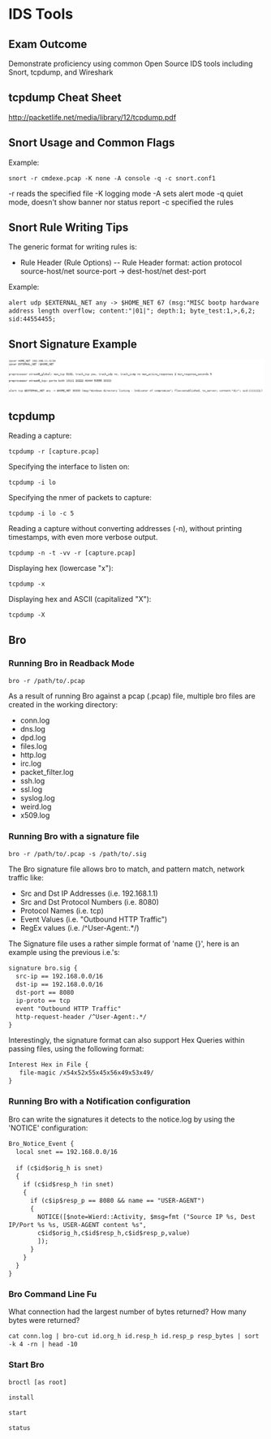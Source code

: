 # IDS Tools

## Exam Outcome

Demonstrate proficiency using common Open Source IDS tools including Snort, tcpdump, and Wireshark

## tcpdump Cheat Sheet

http://packetlife.net/media/library/12/tcpdump.pdf

## Snort Usage and Common Flags

Example:
```
snort -r cmdexe.pcap -K none -A console -q -c snort.conf1
```

-r reads the specified file
-K logging mode
-A sets alert mode
-q quiet mode, doesn't show banner nor status report
-c specified the rules

## Snort Rule Writing Tips

The generic format for writing rules is:

- Rule Header (Rule Options)
-- Rule Header format: action protocol source-host/net source-port -> dest-host/net dest-port

Example:

```
alert udp $EXTERNAL_NET any -> $HOME_NET 67 (msg:"MISC bootp hardware address length overflow; content:"|01|"; depth:1; byte_test:1,>,6,2; sid:44554455;
```

## Snort Signature Example

![Snort Sig Example](../screenshots/snort-sig-example.PNG?raw=true "Snort Sig Example")

## tcpdump

Reading a capture:

```
tcpdump -r [capture.pcap]
```

Specifying the interface to listen on:

```
tcpdump -i lo
```

Specifying the nmer of packets to capture:

```
tcpdump -i lo -c 5
```

Reading a capture without converting addresses (-n), without printing timestamps, with even more verbose output.

```
tcpdump -n -t -vv -r [capture.pcap]
```

Displaying hex (lowercase "x"):

```
tcpdump -x
```

Displaying hex and ASCII (capitalized "X"):

```
tcpdump -X
```

## Bro

### Running Bro in Readback Mode

```
bro -r /path/to/.pcap
```

As a result of running Bro against a pcap (.pcap) file, multiple bro files are created in the working directory:

* conn.log
* dns.log
* dpd.log
* files.log
* http.log
* irc.log
* packet_filter.log
* ssh.log
* ssl.log
* syslog.log
* weird.log
* x509.log

### Running Bro with a signature file

```
bro -r /path/to/.pcap -s /path/to/.sig
```
The Bro signature file allows bro to match, and pattern match, network traffic like:
   - Src and Dst IP Addresses (i.e. 192.168.1.1)
   - Src and Dst Protocol Numbers (i.e. 8080)
   - Protocol Names (i.e. tcp)
   - Event Values (i.e. "Outbound HTTP Traffic")
   - RegEx values (i.e. /^User-Agent:.*/)

The Signature file uses a rather simple format of 'name {<values>}', here is an example using the previous i.e.'s:
```
signature bro.sig {
  src-ip == 192.168.0.0/16
  dst-ip == 192.168.0.0/16
  dst-port == 8080
  ip-proto == tcp
  event "Outbound HTTP Traffic"
  http-request-header /^User-Agent:.*/
}
```

Interestingly, the signature format can also support Hex Queries within passing files, using the following format:
```
Interest Hex in File {
   file-magic /x54x52x55x45x56x49x53x49/
}
```

### Running Bro with a Notification configuration
Bro can write the signatures it detects to the notice.log by using the 'NOTICE' configuration:
```
Bro_Notice_Event {
  local snet == 192.168.0.0/16
  
  if (c$id$orig_h is snet)
  {
    if (c$id$resp_h !in snet)
    {
      if (c$ip$resp_p == 8080 && name == "USER-AGENT")
      {
        NOTICE([$note=Wierd::Activity, $msg=fmt ("Source IP %s, Dest IP/Port %s %s, USER-AGENT content %s",
        c$id$orig_h,c$id$resp_h,c$id$resp_p,value)
        ]);
      }
    }
  }
}
```

### Bro Command Line Fu

What connection had the largest number of bytes returned? How many bytes were returned?

```
cat conn.log | bro-cut id.org_h id.resp_h id.resp_p resp_bytes | sort -k 4 -rn | head -10
```

### Start Bro

```
broctl [as root]
```

```
install
```

```
start
```

```
status
```




